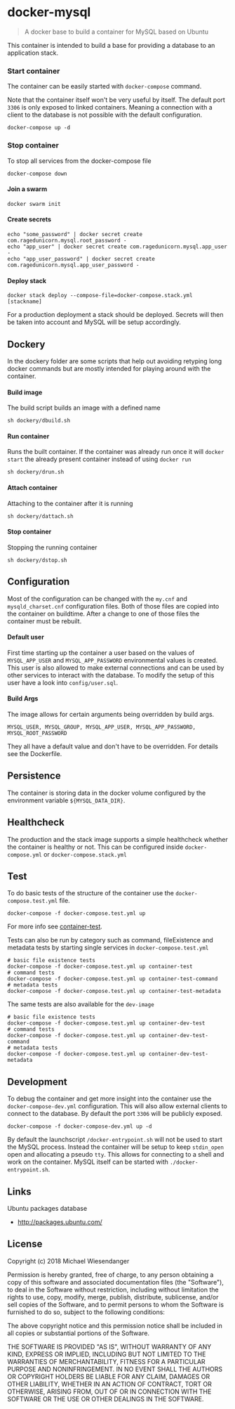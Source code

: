 # docker-mysql

> A docker base to build a container for MySQL based on Ubuntu

This container is intended to build a base for providing a database to an application stack.

### Start container

The container can be easily started with `docker-compose` command.

Note that the container itself won't be very useful by itself. The default port `3306` is only
exposed to linked containers. Meaning a connection with a client to the database is not possible with the default configuration.

```
docker-compose up -d
```

### Stop container

To stop all services from the docker-compose file

```
docker-compose down
```


#### Join a swarm

```
docker swarm init
```

#### Create secrets
```
echo "some_password" | docker secret create com.ragedunicorn.mysql.root_password -
echo "app_user" | docker secret create com.ragedunicorn.mysql.app_user -
echo "app_user_password" | docker secret create com.ragedunicorn.mysql.app_user_password -
```

#### Deploy stack
```
docker stack deploy --compose-file=docker-compose.stack.yml [stackname]
```

For a production deployment a stack should be deployed. Secrets will then be taken into account and MySQL will be setup accordingly.

## Dockery

In the dockery folder are some scripts that help out avoiding retyping long docker commands but are mostly intended for playing around with the container.

#### Build image

The build script builds an image with a defined name

```
sh dockery/dbuild.sh
```

#### Run container

Runs the built container. If the container was already run once it will `docker start` the already present container instead of using `docker run`

```
sh dockery/drun.sh
```

#### Attach container

Attaching to the container after it is running

```
sh dockery/dattach.sh
```

#### Stop container

Stopping the running container

```
sh dockery/dstop.sh
```

## Configuration

Most of the configuration can be changed with the `my.cnf` and `mysqld_charset.cnf` configuration files. Both of those files are copied into the container on buildtime. After a change to one of those files the container must be rebuilt.

#### Default user

First time starting up the container a user based on the values of `MYSQL_APP_USER` and `MYSQL_APP_PASSWORD` environmental values is created. This user is also allowed to make external connections and can be used by other services to interact with the database. To modify the setup of this user have a look into `config/user.sql`.

#### Build Args

The image allows for certain arguments being overridden by build args.

`MYSQL_USER, MYSQL_GROUP, MYSQL_APP_USER, MYSQL_APP_PASSWORD, MYSQL_ROOT_PASSWORD`

They all have a default value and don't have to be overridden. For details see the Dockerfile.

## Persistence

The container is storing data in the docker volume configured by the environment variable `${MYSQL_DATA_DIR}`.

## Healthcheck

The production and the stack image supports a simple healthcheck whether the container is healthy or not. This can be configured inside `docker-compose.yml` or `docker-compose.stack.yml`

## Test

To do basic tests of the structure of the container use the `docker-compose.test.yml` file.

`docker-compose -f docker-compose.test.yml up`

For more info see [container-test](https://github.com/RagedUnicorn/docker-container-test).

Tests can also be run by category such as command, fileExistence and metadata tests by starting single services in `docker-compose.test.yml`

```
# basic file existence tests
docker-compose -f docker-compose.test.yml up container-test
# command tests
docker-compose -f docker-compose.test.yml up container-test-command
# metadata tests
docker-compose -f docker-compose.test.yml up container-test-metadata
```

The same tests are also available for the `dev-image`

```
# basic file existence tests
docker-compose -f docker-compose.test.yml up container-dev-test
# command tests
docker-compose -f docker-compose.test.yml up container-dev-test-command
# metadata tests
docker-compose -f docker-compose.test.yml up container-dev-test-metadata
```

## Development

To debug the container and get more insight into the container use the `docker-compose-dev.yml`
configuration. This will also allow external clients to connect to the database. By default the port `3306` will be publicly exposed.

```
docker-compose -f docker-compose-dev.yml up -d
```

By default the launchscript `/docker-entrypoint.sh` will not be used to start the MySQL process. Instead the container will be setup to keep `stdin_open` open and allocating a pseudo `tty`. This allows for connecting to a shell and work on the container. MySQL itself can be started with `./docker-entrypoint.sh`.

## Links

Ubuntu packages database
- http://packages.ubuntu.com/

## License

Copyright (c) 2018 Michael Wiesendanger

Permission is hereby granted, free of charge, to any person obtaining
a copy of this software and associated documentation files (the
"Software"), to deal in the Software without restriction, including
without limitation the rights to use, copy, modify, merge, publish,
distribute, sublicense, and/or sell copies of the Software, and to
permit persons to whom the Software is furnished to do so, subject to
the following conditions:

The above copyright notice and this permission notice shall be
included in all copies or substantial portions of the Software.

THE SOFTWARE IS PROVIDED "AS IS", WITHOUT WARRANTY OF ANY KIND,
EXPRESS OR IMPLIED, INCLUDING BUT NOT LIMITED TO THE WARRANTIES OF
MERCHANTABILITY, FITNESS FOR A PARTICULAR PURPOSE AND
NONINFRINGEMENT. IN NO EVENT SHALL THE AUTHORS OR COPYRIGHT HOLDERS BE
LIABLE FOR ANY CLAIM, DAMAGES OR OTHER LIABILITY, WHETHER IN AN ACTION
OF CONTRACT, TORT OR OTHERWISE, ARISING FROM, OUT OF OR IN CONNECTION
WITH THE SOFTWARE OR THE USE OR OTHER DEALINGS IN THE SOFTWARE.
